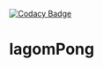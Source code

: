 [![Codacy Badge](https://api.codacy.com/project/badge/Grade/cc7112431f0e417cbf0ff478cff0c0ac)](https://www.codacy.com/app/jarekratajski/lagomPong?utm_source=github.com&amp;utm_medium=referral&amp;utm_content=javaFunAgain/lagomPong&amp;utm_campaign=Badge_Grade)

# lagomPong


